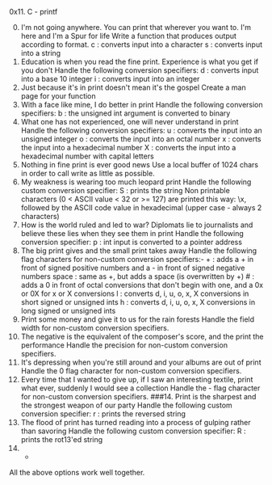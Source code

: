 0x11. C - printf

0. I'm not going anywhere. You can print that wherever you want to. I'm here and I'm a Spur for life
Write a function that produces output according to format.
c : converts input into a character
s : converts input into a string
1. Education is when you read the fine print. Experience is what you get if you don't
Handle the following conversion specifiers:
d : converts input into a base 10 integer
i : converts input into an integer
2. Just because it's in print doesn't mean it's the gospel
Create a man page for your function
3. With a face like mine, I do better in print
Handle the following conversion specifiers:
b : the unsigned int argument is converted to binary
4. What one has not experienced, one will never understand in print
Handle the following conversion specifiers:
u : converts the input into an unsigned integer
o : converts the input into an octal number
x : converts the input into a hexadecimal number
X : converts the input into a hexadecimal number with capital letters
5. Nothing in fine print is ever good news
Use a local buffer of 1024 chars in order to call write as little as possible.
6. My weakness is wearing too much leopard print
Handle the following custom conversion specifier:
S : prints the string
Non printable characters (0 < ASCII value < 32 or >= 127) are printed this way: \x, followed by the ASCII code value in hexadecimal (upper case - always 2 characters)
7. How is the world ruled and led to war? Diplomats lie to journalists and believe these lies when they see them in print
Handle the following conversion specifier:
p : int input is converted to a pointer address
8. The big print gives and the small print takes away
Handle the following flag characters for non-custom conversion specifiers:- + : adds a + in front of signed positive numbers and a - in front of signed negative numbers
space : same as +, but adds a space (is overwritten by +)
\# : adds a 0 in front of octal conversions that don't begin with one, and a 0x or 0X for x or X conversions
l : converts d, i, u, o, x, X conversions in short signed or unsigned ints
h : converts d, i, u, o, x, X conversions in long signed or unsigned ints
10. Print some money and give it to us for the rain forests
Handle the field width for non-custom conversion specifiers.
11. The negative is the equivalent of the composer's score, and the print the performance
Handle the precision for non-custom conversion specifiers.
12. It's depressing when you're still around and your albums are out of print
Handle the 0 flag character for non-custom conversion specifiers.
13. Every time that I wanted to give up, if I saw an interesting textile, print what ever, suddenly I would see a collection
Handle the - flag character for non-custom conversion specifiers. ###14. Print is the sharpest and the strongest weapon of our party
Handle the following custom conversion specifier:
r : prints the reversed string
15. The flood of print has turned reading into a process of gulping rather than savoring
Handle the following custom conversion specifier:
R : prints the rot13'ed string
16. *
All the above options work well together.
